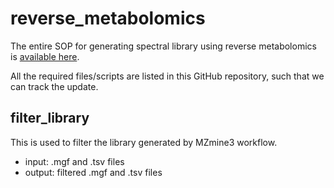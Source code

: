 # reverse_metabolomics

The entire SOP for generating spectral library using reverse metabolomics is [available here](https://docs.google.com/document/d/1jvLTQ_gbU6-ljOjG2v-6W_8KIpOSBRT5cJthqHA_TB0/edit?usp=sharing).

All the required files/scripts are listed in this GitHub repository, such that we can track the update.


## filter_library
This is used to filter the library generated by MZmine3 workflow.

* input: .mgf and .tsv files
* output: filtered .mgf and .tsv files
